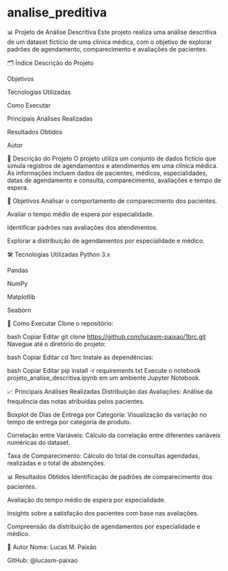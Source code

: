 # analise_preditiva
📊 Projeto de Análise Descritiva
Este projeto realiza uma análise descritiva de um dataset fictício de uma clínica médica, com o objetivo de explorar padrões de agendamento, comparecimento e avaliações de pacientes.

🗂️ Índice
Descrição do Projeto

Objetivos

Tecnologias Utilizadas

Como Executar

Principais Análises Realizadas

Resultados Obtidos

Autor

📌 Descrição do Projeto
O projeto utiliza um conjunto de dados fictício que simula registros de agendamentos e atendimentos em uma clínica médica. As informações incluem dados de pacientes, médicos, especialidades, datas de agendamento e consulta, comparecimento, avaliações e tempo de espera.

🎯 Objetivos
Analisar o comportamento de comparecimento dos pacientes.

Avaliar o tempo médio de espera por especialidade.

Identificar padrões nas avaliações dos atendimentos.

Explorar a distribuição de agendamentos por especialidade e médico.

🛠️ Tecnologias Utilizadas
Python 3.x

Pandas

NumPy

Matplotlib

Seaborn


🚀 Como Executar
Clone o repositório:

bash
Copiar
Editar
git clone https://github.com/lucasm-paixao/1brc.git
Navegue até o diretório do projeto:

bash
Copiar
Editar
cd 1brc
Instale as dependências:

bash
Copiar
Editar
pip install -r requirements.txt
Execute o notebook projeto_analise_descritiva.ipynb em um ambiente Jupyter Notebook.

📈 Principais Análises Realizadas
Distribuição das Avaliações: Análise da frequência das notas atribuídas pelos pacientes.

Boxplot de Dias de Entrega por Categoria: Visualização da variação no tempo de entrega por categoria de produto.

Correlação entre Variáveis: Cálculo da correlação entre diferentes variáveis numéricas do dataset.

Taxa de Comparecimento: Cálculo do total de consultas agendadas, realizadas e o total de abstenções.

📊 Resultados Obtidos
Identificação de padrões de comparecimento dos pacientes.

Avaliação do tempo médio de espera por especialidade.

Insights sobre a satisfação dos pacientes com base nas avaliações.

Compreensão da distribuição de agendamentos por especialidade e médico.

👤 Autor
Nome: Lucas M. Paixão

GitHub: @lucasm-paixao
